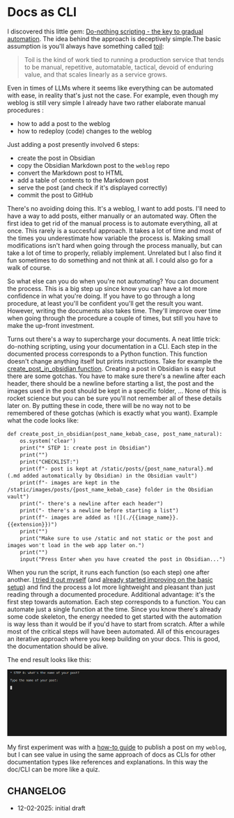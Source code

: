 # Docs as CLI

I discovered this little gem: [Do-nothing scripting - the key to gradual automation](https://blog.danslimmon.com/2019/07/15/do-nothing-scripting-the-key-to-gradual-automation/). The idea behind the approach is deceptively simple.The basic assumption is you'll always have something called [toil](https://sre.google/sre-book/eliminating-toil/):

> Toil is the kind of work tied to running a production service that tends to be manual, repetitive, automatable, tactical, devoid of enduring value, and that scales linearly as a service grows.

Even in times of LLMs where it seems like everything can be automated with ease, in reality that's just not the case. For example, even though my weblog is still very simple I already have two rather elaborate manual procedures :

- how to add a post to the weblog
- how to redeploy (code) changes to the weblog

Just adding a post presently involved 6 steps:

- create the post in Obsidian
- copy the Obsidian Markdown post to the `weblog` repo
- convert the Markdown post to HTML
- add a table of contents to the Markdown post
- serve the post (and check if it's displayed correctly)
- commit the post to GitHub

There's no avoiding doing this. It's a weblog, I want to add posts. I'll need to have a way to add posts, either manually or an automated way. Often the first idea to get rid of the manual process is to automate everything, all at once. This rarely is a succesful approach. It takes a lot of time and most of the times you underestimate how variable the process is. Making small modifications isn't hard when going through the process manually, but can take a lot of time to properly, reliably implement. Unrelated but I also find it fun sometimes to do something and not think at all. I could also go for a walk of course.

So what else can you do when you're not automating? You can document the process. This is a big step up since know you can have a lot more confidence in what you're doing. If you have to go through a long procedure, at least you'll be confident you'll get the result you want. However, writing the documents also takes time. They'll improve over time when going through the procedure a couple of times, but still you have to make the up-front investment.

Turns out there's a way to supercharge your documents. A neat little trick: do-nothing scripting, using your documentation in a CLI. Each step in the documented process corresponds to a Python function. This function doesn't change anything itself but prints instructions. Take for example the [create_post_in_obsidian function](https://github.com/IsaacVerm/weblog/blob/0a4eeafe9aa682e714ec99bdfaa1470a38f75f3a/doc/how-to/add-post.py#L12). Creating a post in Obsidian is easy but there are some gotchas. You have to make sure there's a newline after each header, there should be a newline before starting a list, the post and the images used in the post should be kept in a specific folder, ... None of this is rocket science but you can be sure you'll not remember all of these details later on. By putting these in code, there will be no way not to be remembered of these gotchas (which is exactly what you want). Example what the code looks like:

```
def create_post_in_obsidian(post_name_kebab_case, post_name_natural):
    os.system('clear')
    print("* STEP 1: create post in Obsidian")
    print("")
    print("CHECKLIST:")
    print(f"- post is kept at /static/posts/{post_name_natural}.md (.md added automatically by Obsidian) in the Obsidian vault")
    print(f"- images are kept in the /static/images/posts/{post_name_kebab_case} folder in the Obsidian vault")
    print("- there's a newline after each header")
    print("- there's a newline before starting a list")
    print(f"- images are added as ![](./{{image_name}}.{{extension}})")
    print("")
    print("Make sure to use /static and not static or the post and images won't load in the web app later on.")
    print("")
    input("Press Enter when you have created the post in Obsidian...")
```

When you run the script, it runs each function (so each step) one after another. [I tried it out myself](https://github.com/IsaacVerm/weblog/pull/6) (and [already started improving on the basic setup](https://github.com/IsaacVerm/weblog/pull/10)) and find the process a lot more lightweight and pleasant than just reading through a documented procedure. Additional advantage: it's the first step towards automation. Each step corresponds to a function. You can automate just a single function at the time. Since you know there's already some code skeleton, the energy needed to get started with the automation is way less than it would be if you'd have to start from scratch. After a while most of the critical steps will have been automated. All of this encourages an iterative approach where you keep building on your docs. This is good, the documentation should be alive.

The end result looks like this:

![](./doc-cli-all-steps.gif)

My first experiment was with a [how-to guide](https://diataxis.fr/) to publish a post on my `weblog`, but I can see value in using the same approach of docs as CLIs for other documentation types like references and explanations. In this way the doc/CLI can be more like a quiz.

## CHANGELOG

- 12-02-2025: initial draft